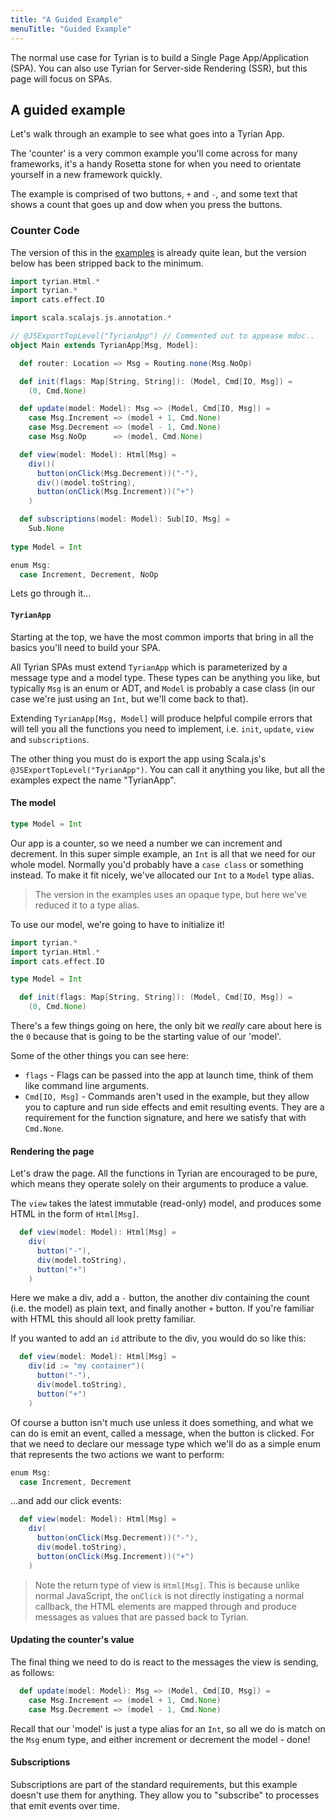 ```yaml
---
title: "A Guided Example"
menuTitle: "Guided Example"
---
```


The normal use case for Tyrian is to build a Single Page App/Application (SPA). You can also use Tyrian for Server-side Rendering (SSR), but this page will focus on SPAs.

## A guided example

Let's walk through an example to see what goes into a Tyrian App.

The 'counter' is a very common example you'll come across for many frameworks, it's a handy Rosetta stone for when you need to orientate yourself in a new framework quickly.

The example is comprised of two buttons, `+` and `-`, and some text that shows a count that goes up and dow when you press the buttons.

### Counter Code

The version of this in the [examples](https://github.com/PurpleKingdomGames/tyrian/tree/main/examples) is already quite lean, but the version below has been stripped back to the minimum.

```scala mdoc:js
import tyrian.Html.*
import tyrian.*
import cats.effect.IO

import scala.scalajs.js.annotation.*

// @JSExportTopLevel("TyrianApp") // Commented out to appease mdoc..
object Main extends TyrianApp[Msg, Model]:

  def router: Location => Msg = Routing.none(Msg.NoOp)

  def init(flags: Map[String, String]): (Model, Cmd[IO, Msg]) =
    (0, Cmd.None)

  def update(model: Model): Msg => (Model, Cmd[IO, Msg]) =
    case Msg.Increment => (model + 1, Cmd.None)
    case Msg.Decrement => (model - 1, Cmd.None)
    case Msg.NoOp      => (model, Cmd.None)

  def view(model: Model): Html[Msg] =
    div()(
      button(onClick(Msg.Decrement))("-"),
      div()(model.toString),
      button(onClick(Msg.Increment))("+")
    )

  def subscriptions(model: Model): Sub[IO, Msg] =
    Sub.None
    
type Model = Int

enum Msg:
  case Increment, Decrement, NoOp
```

Lets go through it...

#### `TyrianApp`

Starting at the top, we have the most common imports that bring in all the basics you'll need to build your SPA.

All Tyrian SPAs must extend `TyrianApp` which is parameterized by a message type and a model type. These types can be anything you like, but typically `Msg` is an enum or ADT, and `Model` is probably a case class (in our case we're just using an `Int`, but we'll come back to that).

Extending `TyrianApp[Msg, Model]` will produce helpful compile errors that will tell you all the functions you need to implement, i.e. `init`, `update`, `view` and `subscriptions`.

The other thing you must do is export the app using Scala.js's `@JSExportTopLevel("TyrianApp")`. You can call it anything you like, but all the examples expect the name "TyrianApp".

#### The model

```scala mdoc:js
type Model = Int
```

Our app is a counter, so we need a number we can increment and decrement. In this super simple example, an `Int` is all that we need for our whole model. Normally you'd probably have a `case class` or something instead. To make it fit nicely, we've allocated our `Int` to a `Model` type alias.

> The version in the examples uses an opaque type, but here we've reduced it to a type alias.

To use our model, we're going to have to initialize it!

```scala mdoc:js:shared
import tyrian.*
import tyrian.Html.*
import cats.effect.IO

type Model = Int
```

```scala mdoc:js
  def init(flags: Map[String, String]): (Model, Cmd[IO, Msg]) =
    (0, Cmd.None)
```

There's a few things going on here, the only bit we _really_ care about here is the `0` because that is going to be the starting value of our 'model'.

Some of the other things you can see here:

- `flags` - Flags can be passed into the app at launch time, think of them like command line arguments.
- `Cmd[IO, Msg]` - Commands aren't used in the example, but they allow you to capture and run side effects and emit resulting events. They are a requirement for the function signature, and here we satisfy that with `Cmd.None`.

#### Rendering the page

Let's draw the page. All the functions in Tyrian are encouraged to be pure, which means they operate solely on their arguments to produce a value.

The `view` takes the latest immutable (read-only) model, and produces some HTML in the form of `Html[Msg]`.

```scala mdoc:js
  def view(model: Model): Html[Msg] =
    div(
      button("-"),
      div(model.toString),
      button("+")
    )
```

Here we make a div, add a `-` button, the another div containing the count (i.e. the model) as plain text, and finally another `+` button. If you're familiar with HTML this should all look pretty familiar.

If you wanted to add an `id` attribute to the div, you would do so like this:

```scala mdoc:js
  def view(model: Model): Html[Msg] =
    div(id := "my container")(
      button("-"),
      div(model.toString),
      button("+")
    )
```

Of course a button isn't much use unless it does something, and what we can do is emit an event, called a message, when the button is clicked. For that we need to declare our message type which we'll do as a simple enum that represents the two actions we want to perform:

```scala mdoc:js:shared
enum Msg:
  case Increment, Decrement
```

...and add our click events:

```scala mdoc:js
  def view(model: Model): Html[Msg] =
    div(
      button(onClick(Msg.Decrement))("-"),
      div(model.toString),
      button(onClick(Msg.Increment))("+")
    )
```

> Note the return type of view is `Html[Msg]`. This is because unlike normal JavaScript, the `onClick` is not directly instigating a normal callback, the HTML elements are mapped through and produce messages as values that are passed back to Tyrian.

#### Updating the counter's value

The final thing we need to do is react to the messages the view is sending, as follows:

```scala mdoc:js
  def update(model: Model): Msg => (Model, Cmd[IO, Msg]) =
    case Msg.Increment => (model + 1, Cmd.None)
    case Msg.Decrement => (model - 1, Cmd.None)
```

Recall that our 'model' is just a type alias for an `Int`, so all we do is match on the `Msg` enum type, and either increment or decrement the model - done!

#### Subscriptions

Subscriptions are part of the standard requirements, but this example doesn't use them for anything. They allow you to "subscribe" to processes that emit events over time.

